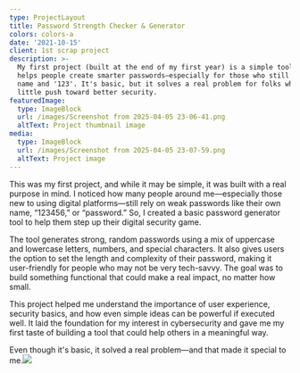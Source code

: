 ```yaml
---
type: ProjectLayout
title: Password Strength Checker & Generator
colors: colors-a
date: '2021-10-15'
client: 1st scrap project
description: >-
  My first project (built at the end of my first year) is a simple tool that
  helps people create smarter passwords—especially for those who still use their
  name and '123'. It's basic, but it solves a real problem for folks who need a
  little push toward better security.
featuredImage:
  type: ImageBlock
  url: /images/Screenshot from 2025-04-05 23-06-41.png
  altText: Project thumbnail image
media:
  type: ImageBlock
  url: /images/Screenshot from 2025-04-05 23-07-59.png
  altText: Project image
---
```

This was my first project, and while it may be simple, it was built with a real purpose in mind. I noticed how many people around me—especially those new to using digital platforms—still rely on weak passwords like their own name, “123456,” or “password.” So, I created a basic password generator tool to help them step up their digital security game.

The tool generates strong, random passwords using a mix of uppercase and lowercase letters, numbers, and special characters. It also gives users the option to set the length and complexity of their password, making it user-friendly for people who may not be very tech-savvy. The goal was to build something functional that could make a real impact, no matter how small.

This project helped me understand the importance of user experience, security basics, and how even simple ideas can be powerful if executed well. It laid the foundation for my interest in cybersecurity and gave me my first taste of building a tool that could help others in a meaningful way.

Even though it's basic, it solved a real problem—and that made it special to me.![](/images/Screenshot%20from%202025-04-05%2023-08-22.png)
